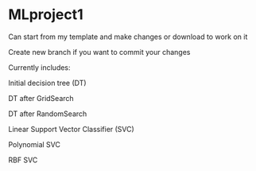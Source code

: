 # MLproject1

Can start from my template and make changes or download to work on it

Create new branch if you want to commit your changes

Currently includes:

Initial decision tree (DT)

DT after GridSearch

DT after RandomSearch

Linear Support Vector Classifier (SVC)

Polynomial SVC

RBF SVC
